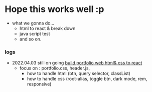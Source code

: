 
# Hope this works well :p

- what we gonna do...
  - html to react & break down
  - java script test
  - and so on. 

### logs

- 2022.04.03 still on going [build portfolio web html& css to react](https://www.youtube.com/watch?v=T4P7aS4PuSw&t=3225s)
  - focus on : portfolio.css, header.js, 
    - how to handle html (btn, query selector, classList)
    - how to handle css (root-alias, toggle btn, dark mode, rem, responsive)